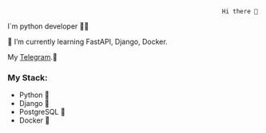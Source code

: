                                                                 Hi there 👋                                                                
                                                               
I`m python developer :man_beard:


🌱 I’m currently learning FastAPI, Django, Docker.

My [Telegram](https://t.me/IgorBowman).💬


### My Stack:


* Python :snake:
* Django :horse_racing:
* PostgreSQL :elephant:
* Docker 	:whale:






<!--
I'm graduated from university in 2018 year after World footbal championship 2018 in august month.
Then I went to work like operator(mashinist) railway building train. Through couple month I was in russian army. I waste 1 year of my life.
Of course it was not only usless moment because I went a good people with high education too and good people from other city.


**IgorBowman/IgorBowman** is a ✨ _special_ ✨ repository because its `README.md` (this file) appears on your GitHub profile.

Here are some ideas to get you started:

- 🔭 I’m currently working on ...
- 🌱 I’m currently learning ...
- 👯 I’m looking to collaborate on ...
- 🤔 I’m looking for help with ...
- 💬 Ask me about ...
- 📫 How to reach me: ...
- 😄 Pronouns: ...
- ⚡ Fun fact: ...
-->
